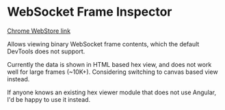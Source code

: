 # WebSocket Frame Inspector

[Chrome WebStore link](https://chrome.google.com/webstore/detail/websocket-frame-inspector/nlajeopfbepekemjhkjcbbnencojpaae)

Allows viewing binary WebSocket frame contents, which the default DevTools does not support.

Currently the data is shown in HTML based hex view, and does not work well for large frames (~10K+).
Considering switching to canvas based view instead.

If anyone knows an existing hex viewer module that does not use Angular, I'd be happy to use it instead.

